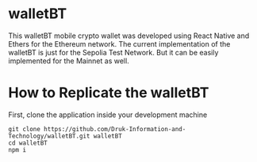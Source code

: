 # walletBT
This walletBT mobile crypto wallet was developed using React Native and Ethers for the Ethereum network. 
The current implementation of the walletBT is just for the Sepolia Test Network. But it can be easily implemented for the Mainnet as well.

# How to Replicate the walletBT
First, clone the application inside your development machine
```
git clone https://github.com/Druk-Information-and-Technology/walletBT.git walletBT
cd walletBT
npm i
```

